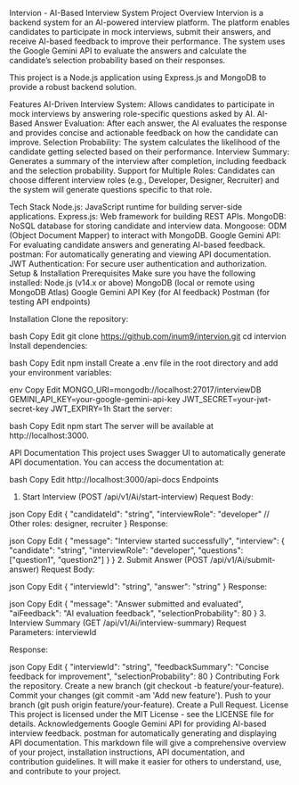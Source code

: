 
Intervion - AI-Based Interview System
Project Overview
Intervion is a backend system for an AI-powered interview platform. The platform enables candidates to participate in mock interviews, submit their answers, and receive AI-based feedback to improve their performance. The system uses the Google Gemini API to evaluate the answers and calculate the candidate’s selection probability based on their responses.

This project is a Node.js application using Express.js and MongoDB to provide a robust backend solution.


Features
AI-Driven Interview System: Allows candidates to participate in mock interviews by answering role-specific questions asked by AI.
AI-Based Answer Evaluation: After each answer, the AI evaluates the response and provides concise and actionable feedback on how the candidate can improve.
Selection Probability: The system calculates the likelihood of the candidate getting selected based on their performance.
Interview Summary: Generates a summary of the interview after completion, including feedback and the selection probability.
Support for Multiple Roles: Candidates can choose different interview roles (e.g., Developer, Designer, Recruiter) and the system will generate questions specific to that role.

Tech Stack
Node.js: JavaScript runtime for building server-side applications.
Express.js: Web framework for building REST APIs.
MongoDB: NoSQL database for storing candidate and interview data.
Mongoose: ODM (Object Document Mapper) to interact with MongoDB.
Google Gemini API: For evaluating candidate answers and generating AI-based feedback.
postman: For automatically generating and viewing API documentation.
JWT Authentication: For secure user authentication and authorization.
Setup & Installation
Prerequisites
Make sure you have the following installed:
Node.js (v14.x or above)
MongoDB (local or remote using MongoDB Atlas)
Google Gemini API Key (for AI feedback)
Postman (for testing API endpoints)

Installation
Clone the repository:

bash
Copy
Edit
git clone https://github.com/inum9/intervion.git
cd intervion
Install dependencies:

bash
Copy
Edit
npm install
Create a .env file in the root directory and add your environment variables:

env
Copy
Edit
MONGO_URI=mongodb://localhost:27017/interviewDB
GEMINI_API_KEY=your-google-gemini-api-key
JWT_SECRET=your-jwt-secret-key
JWT_EXPIRY=1h
Start the server:

bash
Copy
Edit
npm start
The server will be available at http://localhost:3000.

API Documentation
This project uses Swagger UI to automatically generate API documentation. You can access the documentation at:

bash
Copy
Edit
http://localhost:3000/api-docs
Endpoints
1. Start Interview (POST /api/v1/Ai/start-interview)
Request Body:

json
Copy
Edit
{
  "candidateId": "string",
  "interviewRole": "developer" // Other roles: designer, recruiter
}
Response:

json
Copy
Edit
{
  "message": "Interview started successfully",
  "interview": {
    "candidate": "string",
    "interviewRole": "developer",
    "questions": ["question1", "question2"]
  }
}
2. Submit Answer (POST /api/v1/Ai/submit-answer)
Request Body:

json
Copy
Edit
{
  "interviewId": "string",
  "answer": "string"
}
Response:

json
Copy
Edit
{
  "message": "Answer submitted and evaluated",
  "aiFeedback": "AI evaluation feedback",
  "selectionProbability": 80
}
3. Interview Summary (GET /api/v1/Ai/interview-summary)
Request Parameters: interviewId

Response:

json
Copy
Edit
{
  "interviewId": "string",
  "feedbackSummary": "Concise feedback for improvement",
  "selectionProbability": 80
}
Contributing
Fork the repository.
Create a new branch (git checkout -b feature/your-feature).
Commit your changes (git commit -am 'Add new feature').
Push to your branch (git push origin feature/your-feature).
Create a Pull Request.
License
This project is licensed under the MIT License - see the LICENSE file for details.
Acknowledgements
Google Gemini API for providing AI-based interview feedback.
postman for automatically generating and displaying API documentation.
This markdown file will give a comprehensive overview of your project, installation instructions, API documentation, and contribution guidelines. It will make it easier for others to understand, use, and contribute to your project.





